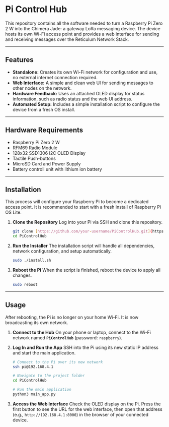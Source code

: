 # Pi Control Hub

This repository contains all the software needed to turn a Raspberry Pi Zero 2 W into the Chimera Jade: a gateway LoRa messaging device. The device hosts its own Wi-Fi access point and provides a web interface for sending and receiving messages over the Reticulum Network Stack.

***
## Features

* **Standalone:** Creates its own Wi-Fi network for configuration and use, no external internet connection required.
* **Web Interface:** A simple and clean web UI for sending messages to other nodes on the network.
* **Hardware Feedback:** Uses an attached OLED display for status information, such as radio status and the web UI address.
* **Automated Setup:** Includes a simple installation script to configure the device from a fresh OS install.

***
## Hardware Requirements

* Raspberry Pi Zero 2 W
* RFM69 Radio Module
* 128x32 SSD1306 I2C OLED Display
* Tactile Push-buttons
* MicroSD Card and Power Supply
* Battery controll unit with lithium ion battery

***
## Installation

This process will configure your Raspberry Pi to become a dedicated access point. It is recommended to start with a fresh install of Raspberry Pi OS Lite.

1.  **Clone the Repository**
    Log into your Pi via SSH and clone this repository.
    ```bash
    git clone [https://github.com/your-username/PiControlHub.git](https://github.com/your-username/PiControlHub.git)
    cd PiControlHub
    ```

2.  **Run the Installer**
    The installation script will handle all dependencies, network configuration, and setup automatically.
    ```bash
    sudo ./install.sh
    ```

3.  **Reboot the Pi**
    When the script is finished, reboot the device to apply all changes.
    ```bash
    sudo reboot
    ```
***
## Usage

After rebooting, the Pi is no longer on your home Wi-Fi. It is now broadcasting its own network.

1.  **Connect to the Hub**
    On your phone or laptop, connect to the Wi-Fi network named **`PiControlHub`** (password: `raspberry`).

2.  **Log In and Run the App**
    SSH into the Pi using its new static IP address and start the main application.
    ```bash
    # Connect to the Pi over its new network
    ssh pi@192.168.4.1

    # Navigate to the project folder
    cd PiControlHub

    # Run the main application
    python3 main_app.py
    ```

3.  **Access the Web Interface**
    Check the OLED display on the Pi. Press the first button to see the URL for the web interface, then open that address (e.g., `http://192.168.4.1:8000`) in the browser of your connected device.